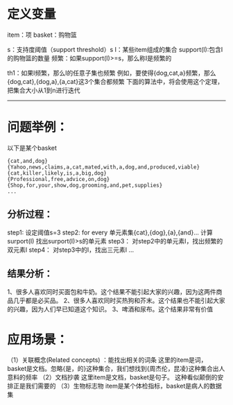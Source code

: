 # 定义变量
item：项
basket：购物篮

s：支持度阈值（support threshold）s
I：某些item组成的集合
support(I):包含I的购物篮的数量
频繁：如果support(I)>=s，那么称I是频繁的

th1：如果I频繁，那么I的任意子集也频繁
例如，要使得{dog,cat,a}频繁，那么{dog,cat},{dog,a},{a,cat}这3个集合都频繁
下面的算法中，将会使用这个定理，把集合大小从1到n进行迭代

------

# 问题举例：
以下是某个basket
```
{cat,and,dog}
{Yahoo,news,claims,a,cat,mated,with,a,dog,and,produced,viable}
{cat,killer,likely,is,a,big,dog}
{Professional,free,advice,on,dog}
{Shop,for,your,show,dog,grooming,and,pet,supplies}
...
```

## 分析过程：

step1:
设定阈值s=3
step2:
for every 单元素集{cat},{dog},{a},{and}...
计算surport(I)
找出surport(I)>s的单元素
step3：
对step2中的单元素I，找出频繁的双元素I
step4：
对step3中的I，找出三元素I
...

## 结果分析：

1、很多人喜欢同时买面包和牛奶。这个结果不能引起大家的兴趣，因为这两件商品几乎都是必买品。
2、很多人喜欢同时买热狗和芥末。这个结果也不能引起大家的兴趣，因为人们早已知道这个知识。
3、啤酒和尿布。这个结果非常有价值

# 应用场景：
（1）关联概念(Related concepts) ：能找出相关的词条
          这里的item是词，basket是文档。忽略{是，的}这种集合，我们想找到{周杰伦，昆凌}这种集合出人意料的频率
（2）文档抄袭
           这里item是文档，basket是句子。
           这种看似颠倒的安排正是我们需要的
（3）生物标志物
           item是某个体检指标，basket是病人的数据集
